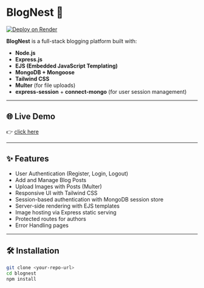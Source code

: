 # BlogNest 📝

[![Deploy on Render](https://img.shields.io/badge/Deploy%20on-Render-3f3f3f?logo=render&style=for-the-badge)](https://blognest-8.onrender.com)

**BlogNest** is a full-stack blogging platform built with:

- **Node.js**
- **Express.js**
- **EJS (Embedded JavaScript Templating)**
- **MongoDB + Mongoose**
- **Tailwind CSS**
- **Multer** (for file uploads)
- **express-session** + **connect-mongo** (for user session management)

---

## 🌐 Live Demo

👉 [click here](https://blognest-5.onrender.com)

---

## ✨ Features

- User Authentication (Register, Login, Logout)
- Add and Manage Blog Posts
- Upload Images with Posts (Multer)
- Responsive UI with Tailwind CSS
- Session-based authentication with MongoDB session store
- Server-side rendering with EJS templates
- Image hosting via Express static serving
- Protected routes for authors
- Error Handling pages

---

## 🛠️ Installation

```bash
git clone <your-repo-url>
cd blognest
npm install
